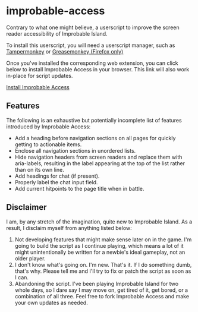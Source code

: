 # improbable-access

Contrary to what one might believe, a userscript to improve the screen reader accessibility of Improbable Island.

To install this userscript, you will need a userscript manager, such as [Tampermonkey](https://www.tampermonkey.net/) or [Greasemonkey (Firefox only)](https://addons.mozilla.org/en-US/firefox/addon/greasemonkey/)

Once you've installed the corresponding web extension, you can click below to install Improbable Access in your browser. This link will also work in-place for script updates.

[Install Improbable Access](https://github.com/distantorigin/improbable-access/raw/main/Improbable-Access.user.js)

## Features

The following is an exhaustive but potentially incomplete list of features introduced by Improbable Access:

* Add a heading before navigation sections on all pages for quickly getting to actionable items.
* Enclose all navigation sections in unordered lists.
* Hide navigation headers from screen readers and replace them with aria-labels, resulting in the label appearing at the top of the list rather than on its own line.
* Add headings for chat (if present).
* Properly label the chat input field.
* Add current hitpoints to the page title when in battle.

## Disclaimer

I am, by any stretch of the imagination, quite new to Improbable Island. As a result, I disclaim myself from anything listed below:

1. Not developing features that might make sense later on in the game. I'm going to build the script as I continue playing, which means a lot of it might unintentionally be written for a newbie's ideal gameplay, not an older player.
2. I don't know what's going on. I'm new. That's it. If I do something dumb, that's why. Please tell me and I'll try to fix or patch the script as soon as I can.
3. Abandoning the script. I've been playing Improbable Island for two whole days, so I dare say I may move on, get tired of it, get bored, or a combination of all three. Feel free to fork Improbable Access and make your own updates as needed.